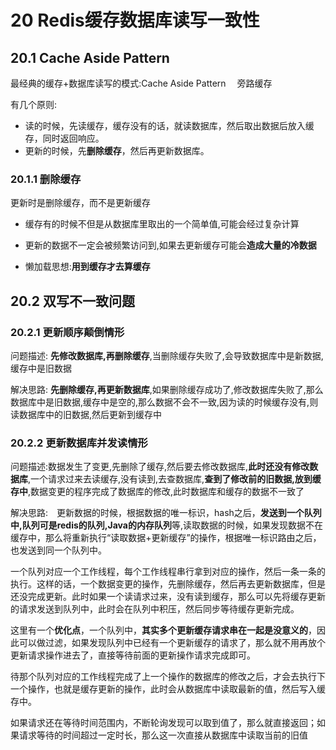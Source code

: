 # 20 Redis缓存数据库读写一致性

## 20.1 Cache Aside Pattern 

最经典的缓存+数据库读写的模式:Cache Aside Pattern 　旁路缓存

有几个原则:

- 读的时候，先读缓存，缓存没有的话，就读数据库，然后取出数据后放入缓存，同时返回响应。
- 更新的时候，先**删除缓存**，然后再更新数据库。

### 20.1.1 删除缓存

更新时是删除缓存，而不是更新缓存

- 缓存有的时候不但是从数据库里取出的一个简单值,可能会经过复杂计算

- 更新的数据不一定会被频繁访问到,如果去更新缓存可能会**造成大量的冷数据**
- 懒加载思想:**用到缓存才去算缓存**



## 20.2 双写不一致问题

### 20.2.1 更新顺序颠倒情形 

问题描述: **先修改数据库,再删除缓存**,当删除缓存失败了,会导致数据库中是新数据,缓存中是旧数据

解决思路: **先删除缓存,再更新数据库**,如果删除缓存成功了,修改数据库失败了,那么数据库中是旧数据,缓存中是空的,那么数据不会不一致,因为读的时候缓存没有,则读数据库中的旧数据,然后更新到缓存中



### 20.2.2 更新数据库并发读情形 

问题描述:数据发生了变更,先删除了缓存,然后要去修改数据库,**此时还没有修改数据库**,一个请求过来去读缓存,没有读到,去查数据库,**查到了修改前的旧数据,放到缓存中**,数据变更的程序完成了数据库的修改,此时数据库和缓存的数据不一致了

解决思路:　更新数据的时候，根据数据的唯一标识，hash之后，**发送到一个队列中,队列可是redis的队列,Java的内存队列**等,读取数据的时候，如果发现数据不在缓存中，那么将重新执行“读取数据+更新缓存”的操作，根据唯一标识路由之后，也发送到同一个队列中。

一个队列对应一个工作线程，每个工作线程串行拿到对应的操作，然后一条一条的执行。这样的话，一个数据变更的操作，先删除缓存，然后再去更新数据库，但是还没完成更新。此时如果一个读请求过来，没有读到缓存，那么可以先将缓存更新的请求发送到队列中，此时会在队列中积压，然后同步等待缓存更新完成。

这里有一个**优化点**，一个队列中，**其实多个更新缓存请求串在一起是没意义的**，因此可以做过滤，如果发现队列中已经有一个更新缓存的请求了，那么就不用再放个更新请求操作进去了，直接等待前面的更新操作请求完成即可。

待那个队列对应的工作线程完成了上一个操作的数据库的修改之后，才会去执行下一个操作，也就是缓存更新的操作，此时会从数据库中读取最新的值，然后写入缓存中。

如果请求还在等待时间范围内，不断轮询发现可以取到值了，那么就直接返回；如果请求等待的时间超过一定时长，那么这一次直接从数据库中读取当前的旧值

